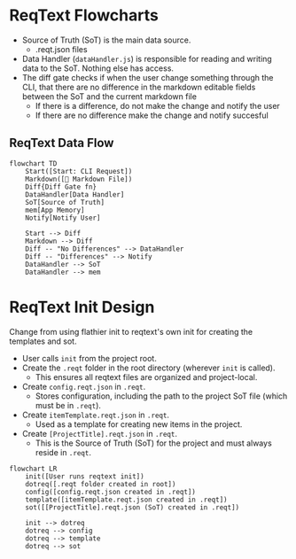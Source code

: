 # ReqText Flowcharts

- Source of Truth (SoT) is the main data source.
    - .reqt.json files
- Data Handler (`dataHandler.js`) is responsible for reading and writing data to the SoT. Nothing else has access.
- The diff gate checks if when the user change something through the CLI, that there are no difference in the markdown editable fields between the SoT and the current markdown file
    - If there is a difference, do not make the change and notify the user
    - If there are no difference make the change and notify succesful

## ReqText Data Flow

````mermaid
flowchart TD
    Start([Start: CLI Request])
    Markdown([📄 Markdown File])
    Diff{Diff Gate fn}
    DataHandler[Data Handler]
    SoT[Source of Truth]
    mem[App Memory]
    Notify[Notify User]

    Start --> Diff
    Markdown --> Diff
    Diff -- "No Differences" --> DataHandler
    Diff -- "Differences" --> Notify
    DataHandler --> SoT
    DataHandler --> mem
````

# ReqText Init Design

Change from using flathier init to reqtext's own init for creating the templates and sot. 

- User calls `init` from the project root.
- Create the `.reqt` folder in the root directory (wherever `init` is called).
    - This ensures all reqtext files are organized and project-local.
- Create `config.reqt.json` in `.reqt`.
    - Stores configuration, including the path to the project SoT file (which must be in `.reqt`).
- Create `itemTemplate.reqt.json` in `.reqt`.
    - Used as a template for creating new items in the project.
- Create `[ProjectTitle].reqt.json` in `.reqt`.
    - This is the Source of Truth (SoT) for the project and must always reside in `.reqt`.

```mermaid
flowchart LR
    init([User runs reqtext init])
    dotreq([.reqt folder created in root])
    config([config.reqt.json created in .reqt])
    template([itemTemplate.reqt.json created in .reqt])
    sot([[ProjectTitle].reqt.json (SoT) created in .reqt])

    init --> dotreq
    dotreq --> config
    dotreq --> template
    dotreq --> sot
```





